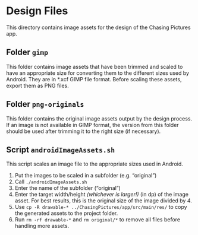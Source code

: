 # Design Files
This directory contains image assets for the design of the Chasing Pictures app.

## Folder `gimp`
This folder contains image assets that have been trimmed and scaled to have an appropriate size for converting them to the different sizes used by Android. They are in *.xcf GIMP file format. Before scaling these assets, export them as PNG files.

## Folder `png-originals`
This folder contains the original image assets output by the design process. If an image is not available in GIMP format, the version from this folder should be used after trimming it to the right size (if necessary).

## Script `androidImageAssets.sh`
This script scales an image file to the appropriate sizes used in Android.

1. Put the images to be scaled in a subfolder (e.g. “original”)
2. Call `./androidImageAssets.sh`
3. Enter the name of the subfolder (“original”)
4. Enter the target width/height *(whichever is larger!)* (in dp) of the image asset. For best results, this is the original size of the image divided by 4.
5. Use `cp -R drawable-* ../ChasingPictures/app/src/main/res/` to copy the generated assets to the project folder.
6. Run `rm -rf drawable-*` and `rm original/*` to remove all files before handling more assets.
